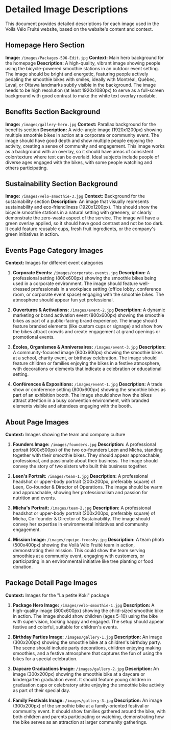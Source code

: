 # Detailed Image Descriptions

This document provides detailed descriptions for each image used in the Voilà Vélo Fruité website, based on the website's content and context.

## Homepage Hero Section
**Image:** `/images/Packages-596-Edit.jpg`
**Context:** Main hero background for the homepage
**Description:** A high-quality, vibrant image showing people using the bicycle-powered smoothie stations in an outdoor event setting. The image should be bright and energetic, featuring people actively pedaling the smoothie bikes with smiles, ideally with Montréal, Québec, Laval, or Ottawa landmarks subtly visible in the background. The image needs to be high resolution (at least 1920x1080px) to serve as a full-screen background with good contrast to make the white text overlay readable.

## Benefits Section Background
**Image:** `/images/gallery-hero.jpg`
**Context:** Parallax background for the benefits section
**Description:** A wide-angle image (1920x1200px) showing multiple smoothie bikes in action at a corporate or community event. The image should have good depth and show multiple people enjoying the activity, creating a sense of community and engagement. This image works as a background with an overlay, so it should have areas of consistent color/texture where text can be overlaid. Ideal subjects include people of diverse ages engaged with the bikes, with some people watching and others participating.

## Sustainability Section Background
**Image:** `/images/velo-smoothie-3.jpg`
**Context:** Background for the sustainability section
**Description:** An image that visually represents sustainability and eco-friendliness (1920x1200px). This should show the bicycle smoothie stations in a natural setting with greenery, or clearly demonstrate the zero-waste aspect of the service. The image will have a green overlay applied, so it should have good contrast and not be too dark. It could feature reusable cups, fresh fruit ingredients, or the company's green initiatives in action.

## Events Page Category Images
**Context:** Images for different event categories

1. **Corporate Events:** `/images/corporate-events.jpg`
   **Description:** A professional setting (800x600px) showing the smoothie bikes being used in a corporate environment. The image should feature well-dressed professionals in a workplace setting (office lobby, conference room, or corporate event space) engaging with the smoothie bikes. The atmosphere should appear fun yet professional.

2. **Ouvertures & Activations:** `/images/event-2.jpg`
   **Description:** A dynamic marketing or brand activation event (800x600px) showing the smoothie bikes as part of a public-facing brand experience. The image should feature branded elements (like custom cups or signage) and show how the bikes attract crowds and create engagement at grand openings or promotional events.

3. **Écoles, Organismes & Anniversaires:** `/images/event-3.jpg`
   **Description:** A community-focused image (800x600px) showing the smoothie bikes at a school, charity event, or birthday celebration. The image should feature children or families enjoying the bikes in a festive atmosphere, with decorations or elements that indicate a celebration or educational setting.

4. **Conférences & Expositions:** `/images/event-1.jpg`
   **Description:** A trade show or conference setting (800x600px) showing the smoothie bikes as part of an exhibition booth. The image should show how the bikes attract attention in a busy convention environment, with branded elements visible and attendees engaging with the booth.

## About Page Images
**Context:** Images showing the team and company culture

1. **Founders Image:** `/images/founders.jpg`
   **Description:** A professional portrait (600x500px) of the two co-founders Leen and Micha, standing together with their smoothie bikes. They should appear approachable, professional, and passionate about their business. The image should convey the story of two sisters who built this business together.

2. **Leen's Portrait:** `/images/team-1.jpg`
   **Description:** A professional headshot or upper-body portrait (200x200px, preferably square) of Leen, Co-founder & Director of Operations. The image should be warm and approachable, showing her professionalism and passion for nutrition and events.

3. **Micha's Portrait:** `/images/team-2.jpg`
   **Description:** A professional headshot or upper-body portrait (200x200px, preferably square) of Micha, Co-founder & Director of Sustainability. The image should convey her expertise in environmental initiatives and community engagement.

4. **Mission Image:** `/images/equipe-frooshy.jpg`
   **Description:** A team photo (500x400px) showing the Voilà Vélo Fruité team in action, demonstrating their mission. This could show the team serving smoothies at a community event, engaging with customers, or participating in an environmental initiative like tree planting or food donation.

## Package Detail Page Images
**Context:** Images for the "La petite Koki" package

1. **Package Hero Image:** `/images/velo-smoothie-1.jpg`
   **Description:** A high-quality image (800x600px) showing the child-sized smoothie bike in action. The image should show children (ages 5-10) using the bike with supervision, looking happy and engaged. The setup should appear festive and colorful, suitable for children's events.

2. **Birthday Parties Image:** `/images/gallery-1.jpg`
   **Description:** An image (300x200px) showing the smoothie bike at a children's birthday party. The scene should include party decorations, children enjoying making smoothies, and a festive atmosphere that captures the fun of using the bikes for a special celebration.

3. **Daycare Graduations Image:** `/images/gallery-2.jpg`
   **Description:** An image (300x200px) showing the smoothie bike at a daycare or kindergarten graduation event. It should feature young children in graduation caps or celebratory attire enjoying the smoothie bike activity as part of their special day.

4. **Family Festivals Image:** `/images/gallery-3.jpg`
   **Description:** An image (300x200px) of the smoothie bike at a family-oriented festival or community event. It should show families gathered around the bike, with both children and parents participating or watching, demonstrating how the bike serves as an attraction at larger community gatherings.
